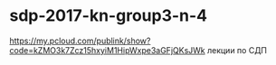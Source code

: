 # sdp-2017-kn-group3-n-4
https://my.pcloud.com/publink/show?code=kZMO3k7Zcz15hxyiM1HipWxpe3aGFjQKsJWk лекции по СДП

